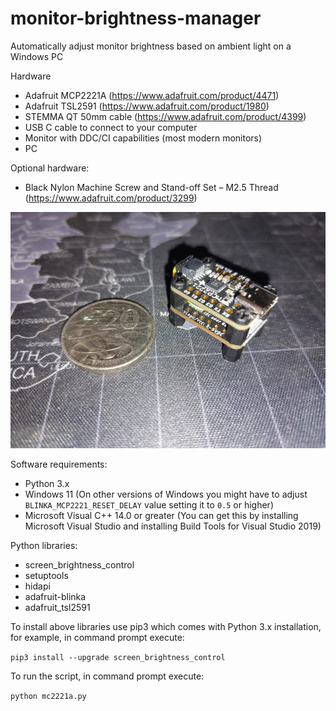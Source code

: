 # monitor-brightness-manager
Automatically adjust monitor brightness based on ambient light on a Windows PC

Hardware
- Adafruit MCP2221A (https://www.adafruit.com/product/4471)
- Adafruit TSL2591 (https://www.adafruit.com/product/1980)
- STEMMA QT 50mm cable (https://www.adafruit.com/product/4399)
- USB C cable to connect to your computer
- Monitor with DDC/CI capabilities (most modern monitors)
- PC

Optional hardware:
- Black Nylon Machine Screw and Stand-off Set – M2.5 Thread (https://www.adafruit.com/product/3299)

![hardware screenshot](https://github.com/nickGermi/monitor-brightness-manager/raw/main/mcp2221a-tsl2591.jpg)

Software requirements:
- Python 3.x
- Windows 11 (On other versions of Windows you might have to adjust `BLINKA_MCP2221_RESET_DELAY` value setting it to `0.5` or higher)
- Microsoft Visual C++ 14.0 or greater (You can get this by installing Microsoft Visual Studio and installing Build Tools for Visual Studio 2019)

Python libraries:
- screen_brightness_control
- setuptools
- hidapi
- adafruit-blinka
- adafruit_tsl2591

To install above libraries use pip3 which comes with Python 3.x installation, for example, in command prompt execute:

`pip3 install --upgrade screen_brightness_control`

To run the script, in command prompt execute:

`python mc2221a.py`
